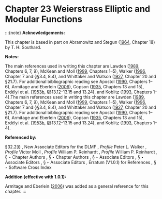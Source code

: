 # Chapter 23 Weierstrass Elliptic and Modular Functions

:::{note}
**Acknowledgements:**

This chapter is based in part on Abramowitz and Stegun ([1964](./bib/index.html#bib24 "Handbook of Mathematical Functions with Formulas, Graphs, and Mathematical Tables"), Chapter 18) by T. H. Southard.

**Notes:**

The main references used in writing this chapter are Lawden ([1989](./bib/L.html#bib1385 "Elliptic Functions and Applications"), Chapters 6, 7, 9), McKean and Moll ([1999](./bib/M.html#bib1582 "Elliptic Curves"), Chapters 1–5), Walker ([1996](./bib/W.html#bib2359 "Elliptic Functions. A Constructive Approach"), Chapter 7 and §§3.4, 8.4), and Whittaker and Watson ([1927](./bib/W.html#bib2404 "A Course of Modern Analysis"), Chapter 20 and §21.7). For additional bibliographic reading see Apostol ([1990](./bib/index.html#bib119 "Modular Functions and Dirichlet Series in Number Theory"), Chapters 1–6), Armitage and Eberlein ([2006](./bib/index.html#bib2736 "Elliptic Functions")), Copson ([1935](./bib/C.html#bib580 "An Introduction to the Theory of Functions of a Complex Variable"), Chapters 13 and 15), Erdélyi et al. ([1953b](./bib/E.html#bib752 "Higher Transcendental Functions. Vol. II"), §§13.12–13.15 and 13.24), and Koblitz ([1993](./bib/K.html#bib1299 "Introduction to Elliptic Curves and Modular Forms"), Chapters 1–4).The main references used in writing this chapter are Lawden ([1989](./bib/L.html#bib1385 "Elliptic Functions and Applications"), Chapters 6, 7, 9), McKean and Moll ([1999](./bib/M.html#bib1582 "Elliptic Curves"), Chapters 1–5), Walker ([1996](./bib/W.html#bib2359 "Elliptic Functions. A Constructive Approach"), Chapter 7 and §§3.4, 8.4), and Whittaker and Watson ([1927](./bib/W.html#bib2404 "A Course of Modern Analysis"), Chapter 20 and §21.7). For additional bibliographic reading see Apostol ([1990](./bib/index.html#bib119 "Modular Functions and Dirichlet Series in Number Theory"), Chapters 1–6), Armitage and Eberlein ([2006](./bib/index.html#bib2736 "Elliptic Functions")), Copson ([1935](./bib/C.html#bib580 "An Introduction to the Theory of Functions of a Complex Variable"), Chapters 13 and 15), Erdélyi et al. ([1953b](./bib/E.html#bib752 "Higher Transcendental Functions. Vol. II"), §§13.12–13.15 and 13.24), and Koblitz ([1993](./bib/K.html#bib1299 "Introduction to Elliptic Curves and Modular Forms"), Chapters 1–4).

**Referenced by:**

§32.2(i) , New Associate Editors for the DLMF , *Profile* Peter L. Walker , *Profile* Victor Moll , *Profile* William P. Reinhardt , *Profile* William P. Reinhardt , § ‣ Chapter Authors , § ‣ Chapter Authors , § ‣ Associate Editors , § ‣ Associate Editors , § ‣ Associate Editors , Erratum (V1.0.1) for References , § ‣ Software Cross Index

**Addition (effective with 1.0.1):**

Armitage and Eberlein ([2006](./bib/index.html#bib2736 "Elliptic Functions")) was added as a general reference for this chapter.
:::
